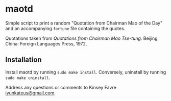 maotd
=====

Simple script to print a random "Quotation from Chairman Mao of the Day"
and an accompanying `fortune` file containing the quotes.

Quotations taken from *Quotations from Chairman Mao Tse-tung*. Beijing,
China: Foreign Languages Press, 1972.

Installation
------------

Install maotd by running `sudo make install`. Conversely, uninstall by
running `sudo make uninstall`.

Address any questions or comments to Kinsey Favre <iyunkateus@gmail.com>.
